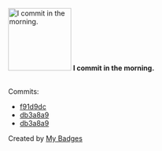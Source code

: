 <img src="https://my-badges.github.io/my-badges/morning-commits.png" alt="I commit in the morning." title="I commit in the morning." width="128">
<strong>I commit in the morning.</strong>
<br><br>

Commits:

- <a href="https://github.com/alexture/Flags/commit/f91d9dc3fa3d6880a84309e75340f6625a7cc339">f91d9dc</a>
- <a href="https://github.com/alexture/devhub-hyle/commit/db3a8a92b6f505dd9643362aa1696e501632b4c0">db3a8a9</a>
- <a href="https://github.com/Hyle-org/devhub-hyle/commit/db3a8a92b6f505dd9643362aa1696e501632b4c0">db3a8a9</a>


Created by <a href="https://github.com/my-badges/my-badges">My Badges</a>
